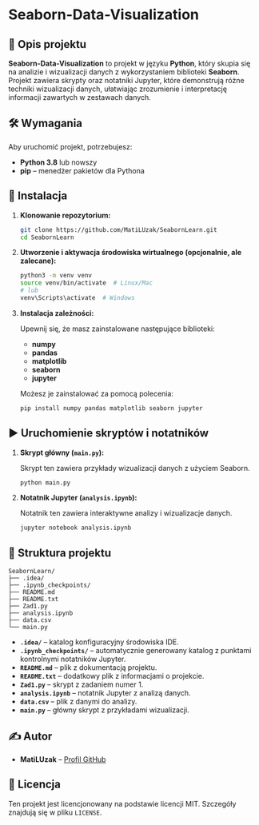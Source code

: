 # Seaborn-Data-Visualization

## 📌 Opis projektu

**Seaborn-Data-Visualization** to projekt w języku **Python**, który skupia się na analizie i wizualizacji danych z wykorzystaniem biblioteki **Seaborn**. Projekt zawiera skrypty oraz notatniki Jupyter, które demonstrują różne techniki wizualizacji danych, ułatwiając zrozumienie i interpretację informacji zawartych w zestawach danych.

## 🛠 Wymagania

Aby uruchomić projekt, potrzebujesz:

- **Python 3.8** lub nowszy
- **pip** – menedżer pakietów dla Pythona

## 🚀 Instalacja

1. **Klonowanie repozytorium:**

   ```bash
   git clone https://github.com/MatiLUzak/SeabornLearn.git
   cd SeabornLearn
   ```

2. **Utworzenie i aktywacja środowiska wirtualnego (opcjonalnie, ale zalecane):**

   ```bash
   python3 -m venv venv
   source venv/bin/activate  # Linux/Mac
   # lub
   venv\Scripts\activate  # Windows
   ```

3. **Instalacja zależności:**

   Upewnij się, że masz zainstalowane następujące biblioteki:

   - **numpy**
   - **pandas**
   - **matplotlib**
   - **seaborn**
   - **jupyter**

   Możesz je zainstalować za pomocą polecenia:

   ```bash
   pip install numpy pandas matplotlib seaborn jupyter
   ```

## ▶️ Uruchomienie skryptów i notatników

1. **Skrypt główny (`main.py`):**

   Skrypt ten zawiera przykłady wizualizacji danych z użyciem Seaborn.

   ```bash
   python main.py
   ```

2. **Notatnik Jupyter (`analysis.ipynb`):**

   Notatnik ten zawiera interaktywne analizy i wizualizacje danych.

   ```bash
   jupyter notebook analysis.ipynb
   ```

## 📂 Struktura projektu

```
SeabornLearn/
├── .idea/
├── .ipynb_checkpoints/
├── README.md
├── README.txt
├── Zad1.py
├── analysis.ipynb
├── data.csv
└── main.py
```

- **`.idea/`** – katalog konfiguracyjny środowiska IDE.
- **`.ipynb_checkpoints/`** – automatycznie generowany katalog z punktami kontrolnymi notatników Jupyter.
- **`README.md`** – plik z dokumentacją projektu.
- **`README.txt`** – dodatkowy plik z informacjami o projekcie.
- **`Zad1.py`** – skrypt z zadaniem numer 1.
- **`analysis.ipynb`** – notatnik Jupyter z analizą danych.
- **`data.csv`** – plik z danymi do analizy.
- **`main.py`** – główny skrypt z przykładami wizualizacji.

## ✍️ Autor

- **MatiLUzak** – [Profil GitHub](https://github.com/MatiLUzak)

## 📜 Licencja

Ten projekt jest licencjonowany na podstawie licencji MIT. Szczegóły znajdują się w pliku `LICENSE`.
